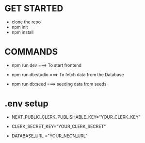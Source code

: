 # GET STARTED
 - clone the repo
 - npm init
 - npm install

# COMMANDS
 - npm run dev ===> To start frontend

 - npm run db:studio ===> To fetch data from the Database 

 - npm run db:seed ===> seeding data from seeds

# .env setup
 - NEXT_PUBLIC_CLERK_PUBLISHABLE_KEY="YOUR_CLERK_KEY"

 - CLERK_SECRET_KEY="YOUR_CLERK_SECRET"

 - DATABASE_URL ="YOUR_NEON_URL"